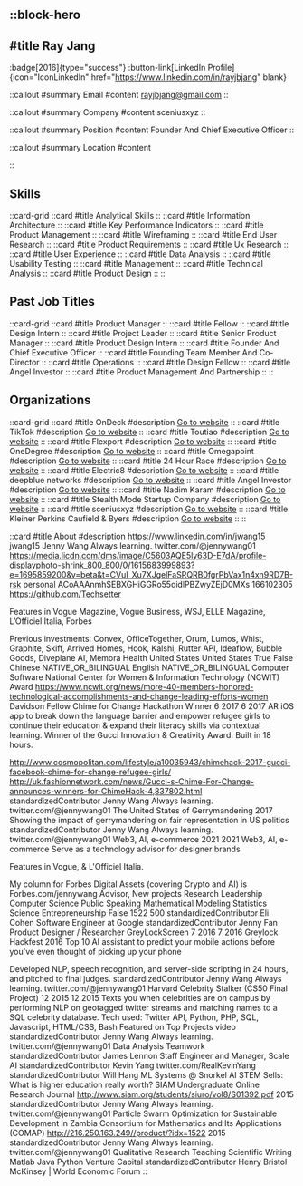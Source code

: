 ::block-hero
---
#title
Ray Jang
---

:badge[2016]{type="success"}
:button-link[LinkedIn Profile]{icon="IconLinkedIn" href="https://www.linkedin.com/in/rayjbjang" blank}

::callout
#summary
Email
#content
rayjbjang@gmail.com
::

::callout
#summary
Company
#content
sceniusxyz
::

::callout
#summary
Position
#content
Founder And Chief Executive Officer
::

::callout
#summary
Location
#content

::

## Skills
::card-grid
::card
#title
Analytical Skills
::
::card
#title
Information Architecture
::
::card
#title
Key Performance Indicators
::
::card
#title
Product Management
::
::card
#title
Wireframing
::
::card
#title
End User Research
::
::card
#title
Product Requirements
::
::card
#title
Ux Research
::
::card
#title
User Experience
::
::card
#title
Data Analysis
::
::card
#title
Usability Testing
::
::card
#title
Management
::
::card
#title
Technical Analysis
::
::card
#title
Product Design
::
::

## Past Job Titles
::card-grid
::card
#title
Product Manager
::
::card
#title
Fellow
::
::card
#title
Design Intern
::
::card
#title
Project Leader
::
::card
#title
Senior Product Manager
::
::card
#title
Product Design Intern
::
::card
#title
Founder And Chief Executive Officer
::
::card
#title
Founding Team Member And Co-Director
::
::card
#title
Operations
::
::card
#title
Design Fellow
::
::card
#title
Angel Investor
::
::card
#title
Product Management And Partnership
::
::

## Organizations
::card-grid
::card
#title
OnDeck
#description
[Go to website](ondeck.com)
::
::card
#title
TikTok
#description
[Go to website](tiktok.com)
::
::card
#title
Toutiao
#description
[Go to website](toutiao.com)
::
::card
#title
Flexport
#description
[Go to website](flexport.com)
::
::card
#title
OneDegree
#description
[Go to website](onedegree.hk)
::
::card
#title
Omegapoint
#description
[Go to website](omegapoint.se)
::
::card
#title
24 Hour Race
#description
[Go to website](24hourrace.org)
::
::card
#title
Electric8
#description
[Go to website](e8growth.com)
::
::card
#title
deepblue networks
#description
[Go to website](db-n.com)
::
::card
#title
Angel Investor
#description
[Go to website](karenbergman.co)
::
::card
#title
Nadim Karam
#description
[Go to website](nadimkaram.com)
::
::card
#title
Stealth Mode Startup Company
#description
[Go to website](appcito.net)
::
::card
#title
sceniusxyz
#description
[Go to website](joinscenius.xyz)
::
::card
#title
Kleiner Perkins Caufield & Byers
#description
[Go to website](kpcb.com)
::
::

::card
#title
About
#description
https://www.linkedin.com/in/jwang15 jwang15 Jenny Wang Always learning. twitter.com/@jennywang01 https://media.licdn.com/dms/image/C5603AQE5ly63D-E7dA/profile-displayphoto-shrink_800_800/0/1615683999893?e=1695859200&v=beta&t=CVuI_Xu7XJgelFaSRQRB0fgrPbVax1n4xn9RD7B-rsk personal ACoAAAnmhSEBXGHiGGRo55qidlPBZwyZEjD0MXs 166102305 https://github.com/Techsetter

Features in Vogue Magazine, Vogue Business, WSJ, ELLE Magazine, L’Officiel Italia, Forbes

Previous investments: Convex, OfficeTogether, Orum, Lumos, Whist, Graphite, Skiff, Arrived Homes, Hook, Kalshi, Rutter API, Ideaflow, Bubble Goods, Diveplane AI, Memora Health United States United States True False Chinese NATIVE_OR_BILINGUAL English NATIVE_OR_BILINGUAL Computer Software  National Center for Women & Information Technology (NCWIT) Award  https://www.ncwit.org/news/more-40-members-honored-technological-accomplishments-and-change-leading-efforts-women Davidson Fellow Chime for Change Hackathon Winner 6 2017 6 2017 AR iOS app to break down the language barrier and empower refugee girls to continue their education & expand their literacy skills via contextual learning.
Winner of the Gucci Innovation & Creativity Award. 
Built in 18 hours.

http://www.cosmopolitan.com/lifestyle/a10035943/chimehack-2017-gucci-facebook-chime-for-change-refugee-girls/
http://uk.fashionnetwork.com/news/Gucci-s-Chime-For-Change-announces-winners-for-ChimeHack-4,837802.html standardizedContributor Jenny Wang Always learning. twitter.com/@jennywang01 The United States of Gerrymandering 2017 Showing the impact of gerrymandering on fair representation in US politics standardizedContributor Jenny Wang Always learning. twitter.com/@jennywang01 Web3, AI, e-commerce 2021 2021 Web3, AI, e-commerce Serve as a technology advisor for designer brands 

Features in Vogue, & L'Officiel Italia.

My column for Forbes Digital Assets (covering Crypto and AI) is Forbes.com/jennywang Advisor, New projects Research Leadership Computer Science Public Speaking Mathematical Modeling Statistics Science Entrepreneurship False 1522 500 standardizedContributor Eli Cohen Software Engineer at Google standardizedContributor Jenny Fan Product Designer / Researcher GreyLockScreen 7 2016 7 2016 Greylock Hackfest 2016 Top 10
AI assistant to predict your mobile actions before you've even thought of picking up your phone

Developed NLP, speech recognition, and server-side scripting in 24 hours, and pitched to final judges. standardizedContributor Jenny Wang Always learning. twitter.com/@jennywang01 Harvard Celebrity Stalker (CS50 Final Project) 12 2015 12 2015 Texts you when celebrities are on campus by performing NLP on geotagged twitter streams and matching names to a SQL celebrity database. Tech used: Twitter API, Python, PHP, SQL, Javascript, HTML/CSS, Bash 
Featured on Top Projects video standardizedContributor Jenny Wang Always learning. twitter.com/@jennywang01 Data Analysis Teamwork standardizedContributor James Lennon Staff Engineer and Manager, Scale AI standardizedContributor Kevin Yang twitter.com/RealKevinYang standardizedContributor Will Hang ML Systems @ Snorkel AI STEM Sells: What is higher education really worth? SIAM Undergraduate Online Research Journal http://www.siam.org/students/siuro/vol8/S01392.pdf 2015 standardizedContributor Jenny Wang Always learning. twitter.com/@jennywang01 Particle Swarm Optimization for Sustainable Development in Zambia Consortium for Mathematics and Its Applications (COMAP) http://216.250.163.249//product/?idx=1522 2015 standardizedContributor Jenny Wang Always learning. twitter.com/@jennywang01 Qualitative Research Teaching Scientific Writing Matlab Java Python Venture Capital standardizedContributor Henry Bristol McKinsey | World Economic Forum
::
